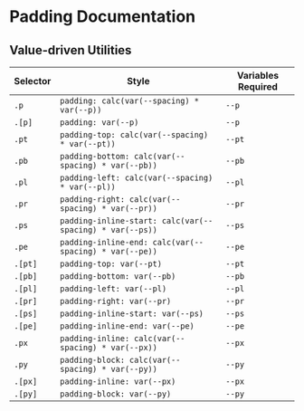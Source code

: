 # Padding Documentation

## Value-driven Utilities

| Selector | Style                                                    | Variables Required |
| -------- | -------------------------------------------------------- | ------------------ |
| `.p`     | `padding: calc(var(--spacing) * var(--p))`               | `--p`              |
| `.[p]`   | `padding: var(--p)`                                      | `--p`              |
| `.pt`    | `padding-top: calc(var(--spacing) * var(--pt))`          | `--pt`             |
| `.pb`    | `padding-bottom: calc(var(--spacing) * var(--pb))`       | `--pb`             |
| `.pl`    | `padding-left: calc(var(--spacing) * var(--pl))`         | `--pl`             |
| `.pr`    | `padding-right: calc(var(--spacing) * var(--pr))`        | `--pr`             |
| `.ps`    | `padding-inline-start: calc(var(--spacing) * var(--ps))` | `--ps`             |
| `.pe`    | `padding-inline-end: calc(var(--spacing) * var(--pe))`   | `--pe`             |
| `.[pt]`  | `padding-top: var(--pt)`                                 | `--pt`             |
| `.[pb]`  | `padding-bottom: var(--pb)`                              | `--pb`             |
| `.[pl]`  | `padding-left: var(--pl)`                                | `--pl`             |
| `.[pr]`  | `padding-right: var(--pr)`                               | `--pr`             |
| `.[ps]`  | `padding-inline-start: var(--ps)`                        | `--ps`             |
| `.[pe]`  | `padding-inline-end: var(--pe)`                          | `--pe`             |
| `.px`    | `padding-inline: calc(var(--spacing) * var(--px))`       | `--px`             |
| `.py`    | `padding-block: calc(var(--spacing) * var(--py))`        | `--py`             |
| `.[px]`  | `padding-inline: var(--px)`                              | `--px`             |
| `.[py]`  | `padding-block: var(--py)`                               | `--py`             |
